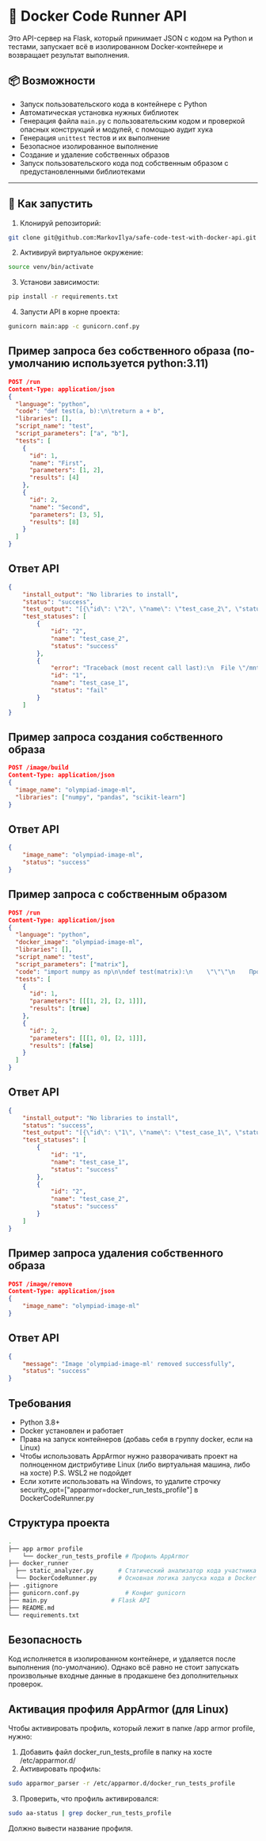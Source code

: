 # 🐳 Docker Code Runner API

Это API-сервер на Flask, который принимает JSON с кодом на Python и тестами, запускает всё в изолированном Docker-контейнере и возвращает результат выполнения.

## 📦 Возможности

- Запуск пользовательского кода в контейнере с Python
- Автоматическая установка нужных библиотек
- Генерация файла `main.py` с пользовательским кодом и проверкой опасных конструкций и модулей, с помощью аудит хука
- Генерация `unittest` тестов и их выполнение
- Безопасное изолированное выполнение
- Создание и удаление собственных образов
- Запуск пользовательского кода под собственным образом с предустановленными библиотеками

---

## 🚀 Как запустить

1. Клонируй репозиторий:

```bash
git clone git@github.com:MarkovIlya/safe-code-test-with-docker-api.git
```

2. Активируй виртуальное окружение:

```bash
source venv/bin/activate
```

3. Установи зависимости:

```bash
pip install -r requirements.txt
```

4. Запусти API в корне проекта:

```bash
gunicorn main:app -c gunicorn.conf.py
```

## Пример запроса без собственного образа (по-умолчанию используется python:3.11)

```json
POST /run
Content-Type: application/json
{
  "language": "python",
  "code": "def test(a, b):\n\treturn a + b",
  "libraries": [],
  "script_name": "test",
  "script_parameters": ["a", "b"],
  "tests": [
    {
      "id": 1,
      "name": "First",
      "parameters": [1, 2],
      "results": [4]
    },
    {
      "id": 2,
      "name": "Second",
      "parameters": [3, 5],
      "results": [8]
    }
  ]
}
```

## Ответ API

```json
{
    "install_output": "No libraries to install",
    "status": "success",
    "test_output": "[{\"id\": \"2\", \"name\": \"test_case_2\", \"status\": \"success\"}, {\"id\": \"1\", \"name\": \"test_case_1\", \"status\": \"fail\", \"error\": \"Traceback (most recent call last):\\n  File \\\"/mnt/app/test_script.py\\\", line 9, in test_case_1\\n    self.assertEqual(result, 4)\\nAssertionError: 3 != 4\\n\"}]",
    "test_statuses": [
        {
            "id": "2",
            "name": "test_case_2",
            "status": "success"
        },
        {
            "error": "Traceback (most recent call last):\n  File \"/mnt/app/test_script.py\", line 9, in test_case_1\n    self.assertEqual(result, 4)\nAssertionError: 3 != 4\n",
            "id": "1",
            "name": "test_case_1",
            "status": "fail"
        }
    ]
}
```

## Пример запроса создания собственного образа

```json
POST /image/build
Content-Type: application/json
{
  "image_name": "olympiad-image-ml",
  "libraries": ["numpy", "pandas", "scikit-learn"]
}
```

## Ответ API

```json
{
    "image_name": "olympiad-image-ml",
    "status": "success"
}
```

## Пример запроса с собственным образом

```json
POST /run
Content-Type: application/json
{
  "language": "python",
  "docker_image": "olympiad-image-ml",
  "libraries": [],
  "script_name": "test",
  "script_parameters": ["matrix"],
  "code": "import numpy as np\n\ndef test(matrix):\n    \"\"\"\n    Проверяет, является ли матрица симметричной по главной диагонали.\n    \"\"\"\n    try:\n        arr = np.array(matrix)\n        # Проверка на квадратную матрицу\n        if arr.shape[0] != arr.shape[1]:\n            return False\n\n        # Проверка симметрии: A == A.T\n        symmetric = np.array_equal(arr, arr.T)\n        return symmetric\n    except Exception as e:\n        # В случае ошибки (например, если некорректный формат) возвращаем False\n        return False",
  "tests": [
    {
      "id": 1,
      "parameters": [[[1, 2], [2, 1]]],
      "results": [true]
    },
    {
      "id": 2,
      "parameters": [[[1, 0], [2, 1]]],
      "results": [false]
    }
  ]
}
```

## Ответ API

```json
{
    "install_output": "No libraries to install",
    "status": "success",
    "test_output": "[{\"id\": \"1\", \"name\": \"test_case_1\", \"status\": \"success\"}, {\"id\": \"2\", \"name\": \"test_case_2\", \"status\": \"success\"}]",
    "test_statuses": [
        {
            "id": "1",
            "name": "test_case_1",
            "status": "success"
        },
        {
            "id": "2",
            "name": "test_case_2",
            "status": "success"
        }
    ]
}
```

## Пример запроса удаления собственного образа

```json
POST /image/remove
Content-Type: application/json
{
    "image_name": "olympiad-image-ml"
}
```

## Ответ API

```json
{
    "message": "Image 'olympiad-image-ml' removed successfully",
    "status": "success"
}
```

## Требования

- Python 3.8+
- Docker установлен и работает
- Права на запуск контейнеров (добавь себя в группу docker, если на Linux)
- Чтобы использовать AppArmor нужно разворачивать проект на полноценном дистрибутиве Linux (либо виртуальная машина, либо на хосте) P.S. WSL2 не подойдет
- Если хотите использовать на Windows, то удалите строчку security_opt=["apparmor=docker_run_tests_profile"] в DockerCodeRunner.py

## Структура проекта

```bash
.
├── app armor profile
    └── docker_run_tests_profile # Профиль AppArmor
├── docker_runner
  ├── static_analyzer.py       # Статический анализатор кода участника 
  └── DockerCodeRunner.py      # Основная логика запуска кода в Docker
├── .gitignore 
├── gunicorn.conf.py             # Конфиг gunicorn
├── main.py                  # Flask API
├── README.md
└── requirements.txt

```

## Безопасность

Код исполняется в изолированном контейнере, и удаляется после выполнения (по-умолчанию). Однако всё равно не стоит запускать произвольные входные данные в продакшене без дополнительных проверок.

## Активация профиля AppArmor (для Linux)

Чтобы активировать профиль, который лежит в папке /app armor profile, нужно:
1. Добавить файл docker_run_tests_profile в папку на хосте /etc/apparmor.d/
2. Активировать профиль:

```bash
sudo apparmor_parser -r /etc/apparmor.d/docker_run_tests_profile
```

3. Проверить, что профиль активировался:

```bash
sudo aa-status | grep docker_run_tests_profile
```
Должно вывести название профиля.

